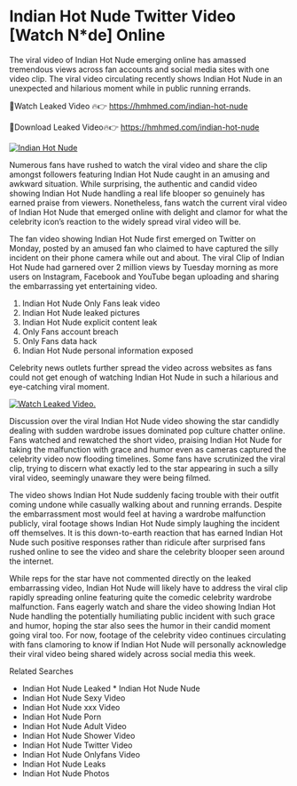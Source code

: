 ﻿# Indian Hot Nude Twitter Video [Watch N*de] Online

The viral video of ﻿Indian Hot Nude emerging online has amassed tremendous views across fan accounts and social media sites with one video clip. The viral video circulating recently shows ﻿Indian Hot Nude in an unexpected and hilarious moment while in public running errands. 

🔴Watch Leaked Video 🔥👉  https://hmhmed.com/indian-hot-nude 

🔴Download Leaked Video🔥👉  https://hmhmed.com/indian-hot-nude 

[![Indian Hot Nude](https://i.imgur.com/dJHk4Zq.gif)](https://hmhmed.com/indian-hot-nude)

Numerous fans have rushed to watch the viral video and share the clip amongst followers featuring ﻿Indian Hot Nude caught in an amusing and awkward situation. While surprising, the authentic and candid video showing ﻿Indian Hot Nude handling a real life blooper so genuinely has earned praise from viewers. Nonetheless, fans watch the current viral video of ﻿Indian Hot Nude that emerged online with delight and clamor for what the celebrity icon’s reaction to the widely spread viral video will be.

The fan video showing ﻿Indian Hot Nude first emerged on Twitter on Monday, posted by an amused fan who claimed to have captured the silly incident on their phone camera while out and about. The viral Clip of ﻿Indian Hot Nude had garnered over 2 million views by Tuesday morning as more users on Instagram, Facebook and YouTube began uploading and sharing the embarrassing yet entertaining video. 

1. ﻿Indian Hot Nude Only Fans leak video
2. ﻿Indian Hot Nude leaked pictures
3. ﻿Indian Hot Nude explicit content leak
4. Only Fans account breach
5. Only Fans data hack
6. ﻿Indian Hot Nude personal information exposed

Celebrity news outlets further spread the video across websites as fans could not get enough of watching ﻿Indian Hot Nude in such a hilarious and eye-catching viral moment. 

[![Watch Leaked Video.](https://miro.medium.com/v2/resize:fit:828/format:webp/1*cilzJN44JGOrTw9NJCrNHA.gif "Watch Leaked Video")](https://hmhmed.com/indian-hot-nude)

Discussion over the viral ﻿Indian Hot Nude video showing the star candidly dealing with sudden wardrobe issues dominated pop culture chatter online. Fans watched and rewatched the short video, praising ﻿Indian Hot Nude for taking the malfunction with grace and humor even as cameras captured the celebrity video now flooding timelines. Some fans have scrutinized the viral clip, trying to discern what exactly led to the star appearing in such a silly viral video, seemingly unaware they were being filmed.

The video shows ﻿Indian Hot Nude suddenly facing trouble with their outfit coming undone while casually walking about and running errands. Despite the embarrassment most would feel at having a wardrobe malfunction publicly, viral footage shows ﻿Indian Hot Nude simply laughing the incident off themselves. It is this down-to-earth reaction that has earned ﻿Indian Hot Nude such positive responses rather than ridicule after surprised fans rushed online to see the video and share the celebrity blooper seen around the internet.  

While reps for the star have not commented directly on the leaked embarrassing video, ﻿Indian Hot Nude will likely have to address the viral clip rapidly spreading online featuring quite the comedic celebrity wardrobe malfunction. Fans eagerly watch and share the video showing ﻿Indian Hot Nude handling the potentially humiliating public incident with such grace and humor, hoping the star also sees the humor in their candid moment going viral too. For now, footage of the celebrity video continues circulating with fans clamoring to know if ﻿Indian Hot Nude will personally acknowledge their viral video being shared widely across social media this week.

Related Searches
* ﻿Indian Hot Nude Leaked
﻿* Indian Hot Nude Nude
* ﻿Indian Hot Nude Sexy Video
* ﻿Indian Hot Nude xxx Video
* ﻿Indian Hot Nude Porn
* ﻿Indian Hot Nude Adult Video
* ﻿Indian Hot Nude Shower Video
* ﻿Indian Hot Nude Twitter Video
* ﻿Indian Hot Nude Onlyfans Video
* ﻿Indian Hot Nude Leaks
* ﻿Indian Hot Nude Photos